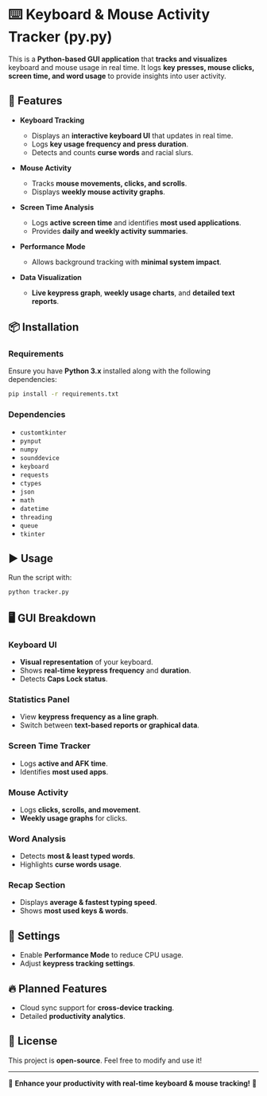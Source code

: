 # ⌨️ Keyboard & Mouse Activity Tracker (py.py)

This is a **Python-based GUI application** that **tracks and visualizes** keyboard and mouse usage in real time. It logs **key presses, mouse clicks, screen time, and word usage** to provide insights into user activity. 

## 🚀 Features

- **Keyboard Tracking**
  - Displays an **interactive keyboard UI** that updates in real time.
  - Logs **key usage frequency and press duration**.
  - Detects and counts **curse words** and racial slurs.

- **Mouse Activity**
  - Tracks **mouse movements, clicks, and scrolls**.
  - Displays **weekly mouse activity graphs**.

- **Screen Time Analysis**
  - Logs **active screen time** and identifies **most used applications**.
  - Provides **daily and weekly activity summaries**.

- **Performance Mode**
  - Allows background tracking with **minimal system impact**.

- **Data Visualization**
  - **Live keypress graph**, **weekly usage charts**, and **detailed text reports**.

## 📦 Installation

### Requirements
Ensure you have **Python 3.x** installed along with the following dependencies:

```sh
pip install -r requirements.txt
```

### Dependencies
- `customtkinter`
- `pynput`
- `numpy`
- `sounddevice`
- `keyboard`
- `requests`
- `ctypes`
- `json`
- `math`
- `datetime`
- `threading`
- `queue`
- `tkinter`

## ▶️ Usage

Run the script with:

```sh
python tracker.py
```

## 🖥️ GUI Breakdown

### **Keyboard UI**
- **Visual representation** of your keyboard.
- Shows **real-time keypress frequency** and **duration**.
- Detects **Caps Lock status**.
  
### **Statistics Panel**
- View **keypress frequency as a line graph**.
- Switch between **text-based reports or graphical data**.

### **Screen Time Tracker**
- Logs **active and AFK time**.
- Identifies **most used apps**.

### **Mouse Activity**
- Logs **clicks, scrolls, and movement**.
- **Weekly usage graphs** for clicks.

### **Word Analysis**
- Detects **most & least typed words**.
- Highlights **curse words usage**.

### **Recap Section**
- Displays **average & fastest typing speed**.
- Shows **most used keys & words**.
  
## 🔧 Settings
- Enable **Performance Mode** to reduce CPU usage.
- Adjust **keypress tracking settings**.

## 🔥 Planned Features
- Cloud sync support for **cross-device tracking**.
- Detailed **productivity analytics**.

## 📜 License
This project is **open-source**. Feel free to modify and use it!

---
🚀 **Enhance your productivity with real-time keyboard & mouse tracking!** 🚀
